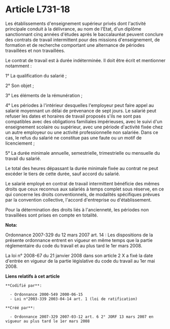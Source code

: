 # Article L731-18

Les établissements d'enseignement supérieur privés dont l'activité principale conduit à la délivrance, au nom de l'Etat, d'un
diplôme sanctionnant cinq années d'études après le baccalauréat peuvent conclure des contrats de travail intermittent pour
des missions d'enseignement, de formation et de recherche comportant une alternance de périodes travaillées et non
travaillées.

Le contrat de travail est à durée indéterminée. Il doit être écrit et mentionner notamment :

1° La qualification du salarié ;

2° Son objet ;

3° Les éléments de la rémunération ;

4° Les périodes à l'intérieur desquelles l'employeur peut faire appel au salarié moyennant un délai de prévenance de sept
jours. Le salarié peut refuser les dates et horaires de travail proposés s'ils ne sont pas compatibles avec des obligations
familiales impérieuses, avec le suivi d'un enseignement scolaire ou supérieur, avec une période d'activité fixée chez un
autre employeur ou une activité professionnelle non salariée. Dans ce cas, le refus du salarié ne constitue pas une faute ou
un motif de licenciement ;

5° La durée minimale annuelle, semestrielle, trimestrielle ou mensuelle du travail du salarié.

Le total des heures dépassant la durée minimale fixée au contrat ne peut excéder le tiers de cette durée, sauf accord du
salarié.

Le salarié employé en contrat de travail intermittent bénéficie des mêmes droits que ceux reconnus aux salariés à temps
complet sous réserve, en ce qui concerne les droits conventionnels, de modalités spécifiques prévues par la convention
collective, l'accord d'entreprise ou d'établissement.

Pour la détermination des droits liés à l'ancienneté, les périodes non travaillées sont prises en compte en totalité.

**Nota:**

Ordonnance 2007-329 du 12 mars 2007 art. 14 : Les dispositions de la présente ordonnance entrent en vigueur en même temps que
la partie réglementaire du code du travail et au plus tard le 1er mars 2008.

La loi n° 2008-67 du 21 janvier 2008 dans son article 2 X a fixé la date d'entrée en vigueur de la partie législative du code
du travail au 1er mai 2008.

**Liens relatifs à cet article**

	**Codifié par**:

	  - Ordonnance 2000-549 2000-06-15
	  - Loi n°2003-339 2003-04-14 art. 1 (loi de ratification)

	**Créé par**:

	  - Ordonnance 2007-329 2007-03-12 art. 6 2° JORF 13 mars 2007 en vigueur au plus tard le 1er mars 2008
